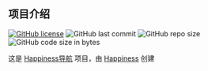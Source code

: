 ## 项目介绍

<a href="https://github.com/happinesslijian/nav/blob/master/LICENSE"><img alt="GitHub license" src="https://img.shields.io/github/license/happinesslijian/nav"></a>
<img alt="GitHub last commit" src="https://img.shields.io/github/last-commit/happinesslijian/nav">
<img alt="GitHub repo size" src="https://img.shields.io/github/repo-size/happinesslijian/nav">
<img alt="GitHub code size in bytes" src="https://img.shields.io/github/languages/code-size/happinesslijian/nav">

这是 [Happiness导航](https://www.k8s.fit) 项目，由 [Happiness](http://blog.k8s.fit) 创建
